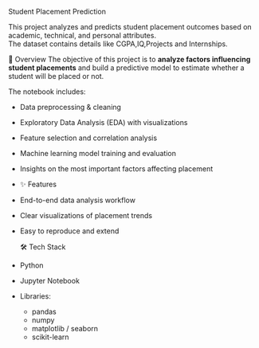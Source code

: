 Student Placement Prediction

This project analyzes and predicts student placement outcomes based on academic, technical, and personal attributes.  
The dataset contains details like CGPA,IQ,Projects and Internships.

🚀 Overview
The objective of this project is to **analyze factors influencing student placements** and build a predictive model to estimate whether a student will be placed or not.  

The notebook includes:
- Data preprocessing & cleaning  
- Exploratory Data Analysis (EDA) with visualizations  
- Feature selection and correlation analysis  
- Machine learning model training and evaluation  
- Insights on the most important factors affecting placement

- ✨ Features
- End-to-end data analysis workflow  
- Clear visualizations of placement trends
- Easy to reproduce and extend

  🛠 Tech Stack
- Python  
- Jupyter Notebook  
- Libraries:  
  - pandas  
  - numpy  
  - matplotlib / seaborn  
  - scikit-learn

